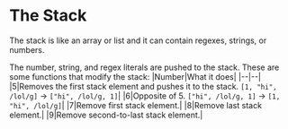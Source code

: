 # The Stack
The stack is like an array or list and it can contain regexes, strings, or numbers.

The number, string, and regex literals are pushed to the stack. These are some functions that modify the stack:
|Number|What it does|
|--|--|
|5|Removes the first stack element and pushes it to the stack. `[1, "hi", /lol/g]` → `["hi", /lol/g, 1]`|
|6|Opposite of 5. `["hi", /lol/g, 1]` → `[1, "hi", /lol/g]`|
|7|Remove first stack element.|
|8|Remove last stack element.|
|9|Remove second-to-last stack element.|